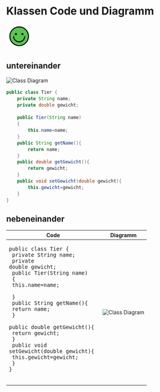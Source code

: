 # Klassen Code und Diagramm

![bild](./images/img.png)

## untereinander
![Class Diagram](./docs/tier.uxf)


```java
public class Tier {
    private String name;
    private double gewicht;

    public Tier(String name)
    {
        this.name=name;
    }
    public String getName(){
        return name;
    }
    public double getGewicht(){
        return gewicht;
    }
    public void setGewicht(double gewicht){
        this.gewicht=gewicht;
    }
}
```
## nebeneinander

 Code | Diagramm 
| - | -
|<pre>public class Tier { <br>    private String name;<br>    private double gewicht;<br>    public Tier(String name) <br>    { <br>      this.name=name; <br>    } <br>    public String getName(){ <br>        return name; <br>    } <br>    public double getGewicht(){ <br>      return gewicht; <br>    } <br>    public void setGewicht(double gewicht){ <br>        this.gewicht=gewicht; <br>    } <br>} <br></pre> |![Class Diagram](./docs/tier.uxf)
